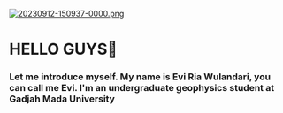
[![20230912-150937-0000.png](https://i.postimg.cc/P5t9Q4c4/20230912-150937-0000.png)](https://postimg.cc/CzQcFjwB)
# **HELLO GUYS👋**
### Let me introduce myself. My name is Evi Ria Wulandari, you can call me Evi. I'm an undergraduate geophysics student at Gadjah Mada University

